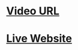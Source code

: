 # [Video URL](https://drive.google.com/file/d/1VMZ_dUw6OQc7DDLpL6YK4EG8DRnQbaJt/view?usp=share_link)

# [Live Website](https://mediusware.netlify.app)
